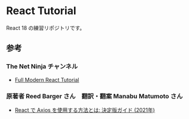 # React Tutorial
React 18 の練習リポジトリです。

## 参考
### The Net Ninja チャンネル
- [Full Modern React Tutorial](https://youtube.com/playlist?list=PL4cUxeGkcC9gZD-Tvwfod2gaISzfRiP9d)

### 原著者 Reed Barger さん　翻訳・翻案 Manabu Matumoto さん
- [React で Axios を使用する方法とは: 決定版ガイド (2021年)](https://www.freecodecamp.org/japanese/news/how-to-use-axios-with-react/)
